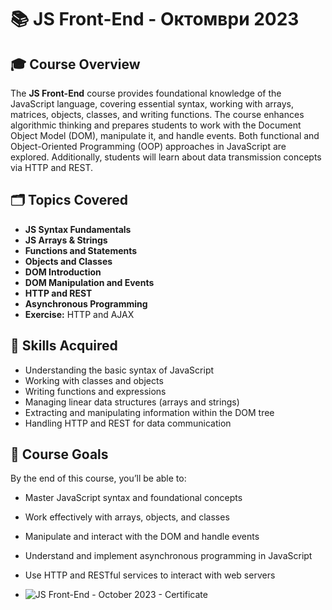 # 📚 JS Front-End - Октомври 2023

## 🎓 Course Overview
The **JS Front-End** course provides foundational knowledge of the JavaScript language, covering essential syntax, working with arrays, matrices, objects, classes, and writing functions. The course enhances algorithmic thinking and prepares students to work with the Document Object Model (DOM), manipulate it, and handle events. Both functional and Object-Oriented Programming (OOP) approaches in JavaScript are explored. Additionally, students will learn about data transmission concepts via HTTP and REST.

## 🗂️ Topics Covered
- **JS Syntax Fundamentals**
- **JS Arrays & Strings**
- **Functions and Statements**
- **Objects and Classes**
- **DOM Introduction**
- **DOM Manipulation and Events**
- **HTTP and REST**
- **Asynchronous Programming**
- **Exercise:** HTTP and AJAX

## 🚀 Skills Acquired
- Understanding the basic syntax of JavaScript
- Working with classes and objects
- Writing functions and expressions
- Managing linear data structures (arrays and strings)
- Extracting and manipulating information within the DOM tree
- Handling HTTP and REST for data communication

## 📌 Course Goals
By the end of this course, you’ll be able to:
- Master JavaScript syntax and foundational concepts
- Work effectively with arrays, objects, and classes
- Manipulate and interact with the DOM and handle events
- Understand and implement asynchronous programming in JavaScript
- Use HTTP and RESTful services to interact with web servers

- ![JS Front-End - October 2023 - Certificate](https://github.com/user-attachments/assets/4b85c10a-44b1-49f5-83dd-aa113a1b05df)
